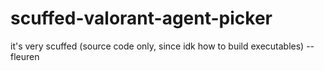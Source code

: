 # scuffed-valorant-agent-picker

it's very scuffed
(source code only, since idk how to build executables)
-- fleuren
